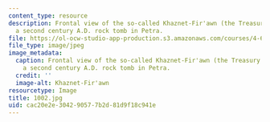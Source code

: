 ```yaml
---
content_type: resource
description: Frontal view of the so-called Khaznet-Fir'awn (the Treasury of Pharoah),
  a second century A.D. rock tomb in Petra.
file: https://ol-ocw-studio-app-production.s3.amazonaws.com/courses/4-614-religious-architecture-and-islamic-cultures-fall-2002/cac20e2e304290577b2d81d9f18c941e_1002.jpg
file_type: image/jpeg
image_metadata:
  caption: Frontal view of the so-called Khaznet-Fir'awn (the Treasury of Pharoah),
    a second century A.D. rock tomb in Petra.
  credit: ''
  image-alt: Khaznet-Fir'awn
resourcetype: Image
title: 1002.jpg
uid: cac20e2e-3042-9057-7b2d-81d9f18c941e
---
```

